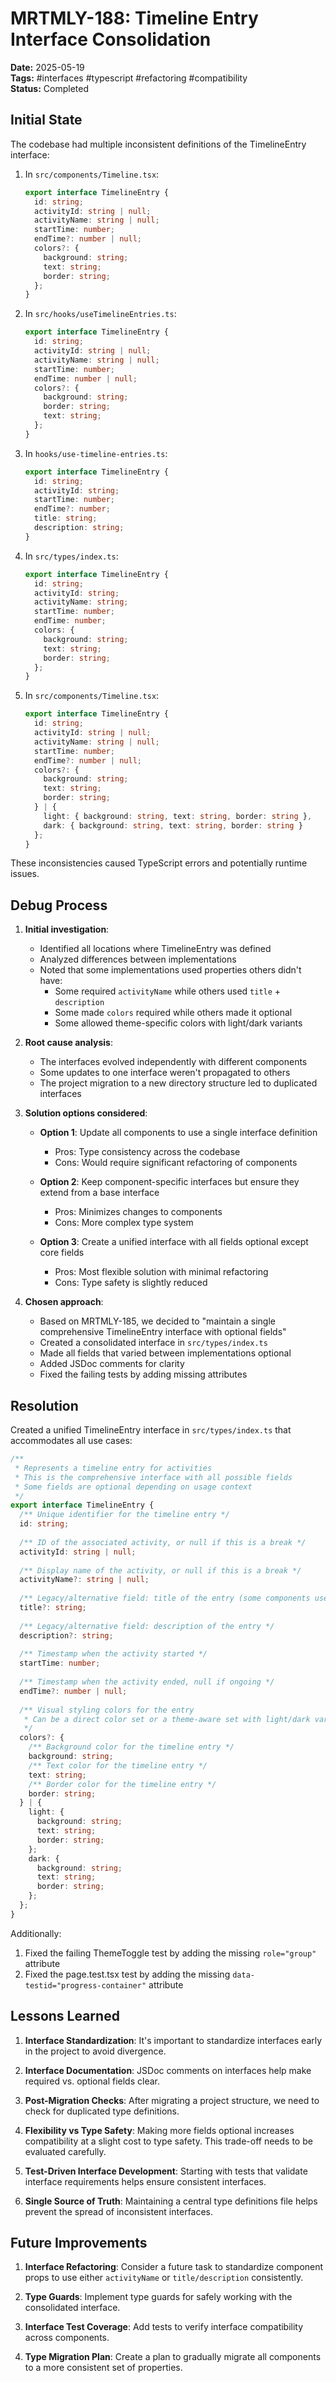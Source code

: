 # MRTMLY-188: Timeline Entry Interface Consolidation

**Date:** 2025-05-19  
**Tags:** #interfaces #typescript #refactoring #compatibility  
**Status:** Completed  

## Initial State

The codebase had multiple inconsistent definitions of the TimelineEntry interface:

1. In `src/components/Timeline.tsx`:
   ```typescript
   export interface TimelineEntry {
     id: string;
     activityId: string | null;
     activityName: string | null;
     startTime: number;
     endTime?: number | null;
     colors?: {
       background: string;
       text: string;
       border: string;
     };
   }
   ```

2. In `src/hooks/useTimelineEntries.ts`:
   ```typescript
   export interface TimelineEntry {
     id: string;
     activityId: string | null;
     activityName: string | null;
     startTime: number;
     endTime: number | null;
     colors?: {
       background: string;
       border: string;
       text: string;
     };
   }
   ```

3. In `hooks/use-timeline-entries.ts`:
   ```typescript
   export interface TimelineEntry {
     id: string;
     activityId: string;
     startTime: number;
     endTime?: number;
     title: string;
     description: string;
   }
   ```

4. In `src/types/index.ts`:
   ```typescript
   export interface TimelineEntry {
     id: string;
     activityId: string;
     activityName: string;
     startTime: number;
     endTime: number;
     colors: {
       background: string;
       text: string;
       border: string;
     };
   }
   ```

5. In `src/components/Timeline.tsx`:
   ```typescript
   export interface TimelineEntry {
     id: string;
     activityId: string | null;
     activityName: string | null;
     startTime: number;
     endTime?: number | null;
     colors?: {
       background: string;
       text: string;
       border: string;
     } | {
       light: { background: string, text: string, border: string },
       dark: { background: string, text: string, border: string }
     };
   }
   ```

These inconsistencies caused TypeScript errors and potentially runtime issues.

## Debug Process

1. **Initial investigation**:
   - Identified all locations where TimelineEntry was defined
   - Analyzed differences between implementations
   - Noted that some implementations used properties others didn't have:
     - Some required `activityName` while others used `title` + `description`
     - Some made `colors` required while others made it optional
     - Some allowed theme-specific colors with light/dark variants

2. **Root cause analysis**:
   - The interfaces evolved independently with different components
   - Some updates to one interface weren't propagated to others
   - The project migration to a new directory structure led to duplicated interfaces

3. **Solution options considered**:
   - **Option 1**: Update all components to use a single interface definition
     - Pros: Type consistency across the codebase
     - Cons: Would require significant refactoring of components
   
   - **Option 2**: Keep component-specific interfaces but ensure they extend from a base interface
     - Pros: Minimizes changes to components
     - Cons: More complex type system
   
   - **Option 3**: Create a unified interface with all fields optional except core fields
     - Pros: Most flexible solution with minimal refactoring
     - Cons: Type safety is slightly reduced

4. **Chosen approach**:
   - Based on MRTMLY-185, we decided to "maintain a single comprehensive TimelineEntry interface with optional fields"
   - Created a consolidated interface in `src/types/index.ts`
   - Made all fields that varied between implementations optional
   - Added JSDoc comments for clarity
   - Fixed the failing tests by adding missing attributes

## Resolution

Created a unified TimelineEntry interface in `src/types/index.ts` that accommodates all use cases:

```typescript
/**
 * Represents a timeline entry for activities
 * This is the comprehensive interface with all possible fields
 * Some fields are optional depending on usage context
 */
export interface TimelineEntry {
  /** Unique identifier for the timeline entry */
  id: string;
  
  /** ID of the associated activity, or null if this is a break */
  activityId: string | null;
  
  /** Display name of the activity, or null if this is a break */
  activityName?: string | null;
  
  /** Legacy/alternative field: title of the entry (some components use this instead of activityName) */
  title?: string;
  
  /** Legacy/alternative field: description of the entry */
  description?: string;
  
  /** Timestamp when the activity started */
  startTime: number;
  
  /** Timestamp when the activity ended, null if ongoing */
  endTime?: number | null;
  
  /** Visual styling colors for the entry
   * Can be a direct color set or a theme-aware set with light/dark variants
   */
  colors?: {
    /** Background color for the timeline entry */
    background: string;
    /** Text color for the timeline entry */
    text: string;
    /** Border color for the timeline entry */
    border: string;
  } | {
    light: {
      background: string;
      text: string;
      border: string;
    };
    dark: {
      background: string;
      text: string;
      border: string;
    };
  };
}
```

Additionally:
1. Fixed the failing ThemeToggle test by adding the missing `role="group"` attribute
2. Fixed the page.test.tsx test by adding the missing `data-testid="progress-container"` attribute

## Lessons Learned

1. **Interface Standardization**: It's important to standardize interfaces early in the project to avoid divergence.

2. **Interface Documentation**: JSDoc comments on interfaces help make required vs. optional fields clear.

3. **Post-Migration Checks**: After migrating a project structure, we need to check for duplicated type definitions.

4. **Flexibility vs Type Safety**: Making more fields optional increases compatibility at a slight cost to type safety. This trade-off needs to be evaluated carefully.

5. **Test-Driven Interface Development**: Starting with tests that validate interface requirements helps ensure consistent interfaces.

6. **Single Source of Truth**: Maintaining a central type definitions file helps prevent the spread of inconsistent interfaces.

## Future Improvements

1. **Interface Refactoring**: Consider a future task to standardize component props to use either `activityName` or `title/description` consistently.

2. **Type Guards**: Implement type guards for safely working with the consolidated interface.

3. **Interface Test Coverage**: Add tests to verify interface compatibility across components.

4. **Type Migration Plan**: Create a plan to gradually migrate all components to a more consistent set of properties.
